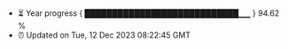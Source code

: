- ⏳ Year progress { ████████████████████████████▁▁ } 94.62 %
- ⏰ Updated on Tue, 12 Dec 2023 08:22:45 GMT

